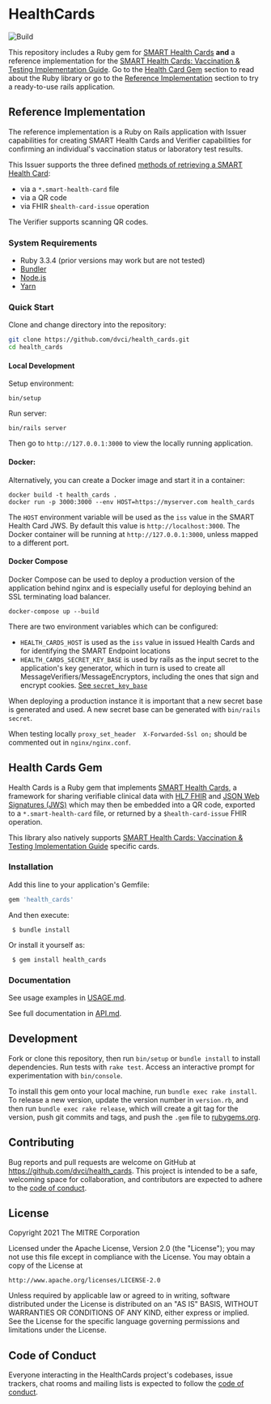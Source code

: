 # HealthCards

![Build](https://github.com/dvci/health_cards/actions/workflows/ruby.yml/badge.svg)

This repository includes a Ruby gem for [SMART Health Cards](https://smarthealth.cards/) **and** a reference implementation for the [SMART Health Cards: Vaccination & Testing Implementation Guide](https://vci.org/ig/vaccination-and-testing). Go to the [Health Card Gem](#health-cards-gem) section to read about the Ruby library or go to the [Reference Implementation](#reference-implementation) section to try a ready-to-use rails application.

## Reference Implementation

The reference implementation is a Ruby on Rails application with Issuer capabilities for creating SMART Health Cards and Verifier capabilities for confirming an individual's vaccination status or laboratory test results.

This Issuer supports the three defined [methods of retrieving a SMART Health Card](https://spec.smarthealth.cards/#user-retrieves-health-cards):

* via a `*.smart-health-card` file
* via a QR code
* via FHIR `$health-card-issue` operation

The Verifier supports scanning QR codes.

### System Requirements
 - Ruby 3.3.4 (prior versions may work but are not tested)
 - [Bundler](https://bundler.io)
 - [Node.js](https://nodejs.org/en/)
 - [Yarn](https://yarnpkg.com)

### Quick Start

Clone and change directory into the repository:

```bash
git clone https://github.com/dvci/health_cards.git
cd health_cards
```
#### Local Development

Setup environment:

`bin/setup`

Run server:

`bin/rails server`

Then go to `http://127.0.0.1:3000` to view the locally running application.

#### Docker:

Alternatively, you can create a Docker image and start it in a container:
```
docker build -t health_cards .
docker run -p 3000:3000 --env HOST=https://myserver.com health_cards
```
The `HOST` environment variable will be used as the `iss` value in the SMART Health Card JWS.
By default this value is `http://localhost:3000`.
The Docker container will be running at `http://127.0.0.1:3000`, unless mapped to a different port.


#### Docker Compose

Docker Compose can be used to deploy a production version of the application behind nginx and is
especially useful for deploying behind an SSL terminating load balancer.

```
docker-compose up --build
```

There are two environment variables which can be configured:

* `HEALTH_CARDS_HOST` is used as the `iss` value in issued Health Cards and for identifying the SMART Endpoint locations
* `HEALTH_CARDS_SECRET_KEY_BASE` is used by rails as the input secret to the application's key generator,
which in turn is used to create all MessageVerifiers/MessageEncryptors, including the ones that
sign and encrypt cookies. [See `secret_key_base`](https://api.rubyonrails.org/classes/Rails/Application.html#method-i-secret_key_base)

When deploying a production instance it is important that a new secret base is generated and used.
A new secret base can be generated with `bin/rails secret`.

When testing locally `proxy_set_header  X-Forwarded-Ssl on;` should be commented out in `nginx/nginx.conf`.

## Health Cards Gem

Health Cards is a Ruby gem that implements [SMART Health Cards](https://smarthealth.cards), a framework for sharing verifiable clinical data with [HL7 FHIR](https://hl7.org/FHIR/) and [JSON Web Signatures (JWS)](https://datatracker.ietf.org/doc/html/rfc7515) which may then be embedded into a QR code, exported to a `*.smart-health-card` file, or returned by a `$health-card-issue` FHIR operation.

This library also natively supports [SMART Health Cards: Vaccination & Testing Implementation Guide](https://vci.org/ig/vaccination-and-testing) specific cards.

### Installation

Add this line to your application's Gemfile:

```ruby
gem 'health_cards'
```

And then execute:

```
 $ bundle install
```

Or install it yourself as:

```
 $ gem install health_cards
```

### Documentation

See usage examples in [USAGE.md](https://github.com/dvci/health_cards/blob/main/lib/USAGE.md).

See full documentation in [API.md](https://github.com/dvci/health_cards/blob/main/lib/API.md).

## Development

Fork or clone this repository, then run `bin/setup` or `bundle install` to install dependencies. Run tests with `rake test`. Access an interactive prompt for experimentation with `bin/console`.

To install this gem onto your local machine, run `bundle exec rake install`. To release a new version, update the version number in `version.rb`, and then run `bundle exec rake release`, which will create a git tag for the version, push git commits and tags, and push the `.gem` file to [rubygems.org](https://rubygems.org).

## Contributing

Bug reports and pull requests are welcome on GitHub at https://github.com/dvci/health_cards. This project is intended to be a safe, welcoming space for collaboration, and contributors are expected to adhere to the [code of conduct](https://github.com/dvci/health_cards/blob/main/CODE_OF_CONDUCT.md).

## License

Copyright 2021 The MITRE Corporation

Licensed under the Apache License, Version 2.0 (the "License"); you may not use this file except in compliance with the License. You may obtain a copy of the License at
```
http://www.apache.org/licenses/LICENSE-2.0
```
Unless required by applicable law or agreed to in writing, software distributed under the License is distributed on an "AS IS" BASIS, WITHOUT WARRANTIES OR CONDITIONS OF ANY KIND, either express or implied. See the License for the specific language governing permissions and limitations under the License.

## Code of Conduct

Everyone interacting in the HealthCards project's codebases, issue trackers, chat rooms and mailing lists is expected to follow the [code of conduct](https://github.com/dvci/health_cards/blob/main/CODE_OF_CONDUCT.md).
